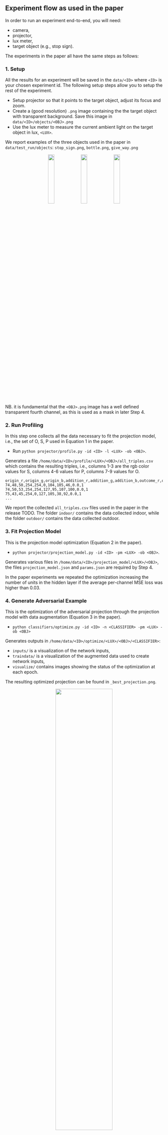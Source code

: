 ## Experiment flow as used in the paper
In order to run an experiment end-to-end, you will need: 
  * camera, 
  * projector,
  * lux meter,
  * target object (e.g., stop sign).

The experiments in the paper all have the same steps as follows:
### 1. Setup
All the results for an experiment will be saved in the `data/<ID>` where
`<ID>` is your chosen experiment id.
The following setup steps allow you to setup the rest of the experiment.
 * Setup projector so that it points to the target object, adjust its focus
 and zoom.
 * Create a (good resolution) `.png` image containing the the target object
 with transparent background.
 Save this image in `data/<ID>/objects/<OBJ>.png`
 * Use the lux meter to measure the current ambient light on the target
 object in lux,  `<LUX>`.
 
We report examples of the three objects used in the paper in
`data/test_run/objects`: `stop_sign.png`, `bottle.png`, `give_way.png`

<p align="center">
<img src="https://raw.githubusercontent.com/giuliolovisotto/short-lived-adversarial-perturbations/main/data/test_run/objects/stop_sign.png" width="20%">
<img src="https://raw.githubusercontent.com/giuliolovisotto/short-lived-adversarial-perturbations/main/data/test_run/objects/bottle.png" width="20%">
<img src="https://raw.githubusercontent.com/giuliolovisotto/short-lived-adversarial-perturbations/main/data/test_run/objects/give_way.png" width="20%">
</p>

NB. it is fundamental that the `<OBJ>.png` image has a well defined
transparent fourth channel, as this is used as a mask in later Step 4.

### 2. Run Profiling
In this step one collects all the data necessary to fit the
projection model, i.e., the set of O, S, P used in Equation 1
in the paper.
 * Run `python projector/profile.py -id <ID> -l <LUX> -ob <OBJ>`.
   
Generates a file `/home/data/<ID>/profile/<LUX>/<OBJ>/all_triples.csv` which
contains the resulting triples, i.e., columns 1-3 are the rgb color
values for S, columns 4-6 values for P, columns 7-9 values for O.
```
origin_r,origin_g,origin_b,addition_r,addition_g,addition_b,outcome_r,outcome_g,outcome_b,outcome_std,n_matching_pixels
74,48,50,254,254,0,104,105,46,0.0,1
74,50,53,254,254,127,95,107,100,0.0,1
75,43,45,254,0,127,105,38,92,0.0,1
...
```

We report the collected `all_triples.csv` files used in the paper in
the release TODO. The folder `indoor/` contains the data collected indoor,
while the folder `outdoor/` contains the data collected outdoor.

### 3. Fit Projection Model
This is the projection model optimization (Equation 2 in the paper). 
 * `python projector/projection_model.py -id <ID> -pm <LUX> -ob <OBJ>`.  
 
Generates various files in `/home/data/<ID>/projection_model/<LUX>/<OBJ>`,
the files `projection_model.json` and `params.json` are required by 
Step 4.

In the paper experiments we repeated the optimization
increasing the number of units in the hidden layer
if the average per-channel MSE loss was higher than 0.03.

### 4. Generate Adversarial Example
This is the optimization of the adversarial projection through
the projection model with data augmentation (Equation 3 in the paper). 
 * `python classifiers/optimize.py -id <ID> -n <CLASSIFIER> -pm <LUX> -ob <OBJ>`
 
Generates outputs in `/home/data/<ID>/optimize/<LUX>/<OBJ>/<CLASSIFIER>`:
 * `inputs/` is a visualization of the network inputs,
 * `traindata/` is a visualization of the augmented data used to create
 network inputs,
 * `visualize/` contains images showing the status of the optimization
 at each epoch. 
 
The resulting optimized projection can be found in `_best_projection.png`.

<p align="center">
<img src="https://raw.githubusercontent.com/giuliolovisotto/short-lived-adversarial-perturbations/main/images/used_projections.png" width="60%">
</p>
 
### 5. Project adversarial image and collect videos
In the paper, we shine the `_best_projection.png` image on the target
object, making sure to correct the perspective of the image based on
the projector point-of-view. 
With the image being shown, we collect a set of videos of the target
object from various angles and distances.
<p align="center"><img src="https://raw.githubusercontent.com/giuliolovisotto/short-lived-adversarial-perturbations/main/images/sample_video.gif" width="60%"></p>

### 6. Detect objects
In the paper we engineered our own detector which took input videos
and tracked the location of the stop sign with the help of the user.
We provide in this paper a simpler version of such detector which 
takes a single image in input.
When using `maskrcnn` or `yolov3` one can call such detection like so:
 * `python /home/code/classifiers/detect.py -n0 <CLASSIFIER> -f <INPUT_IMAGE> -o <OUTPUT_FOLDER>`

For `LisaCNN` and `GtsrbCNN` there  are various models to choose from,
specified by the `-n1` argument: 
 * `cvpr18` is the model take from the cvpr18 paper [1],
 * `cvpr18iyswim` is `cvpr18` with the randomization layer of [2],
 * `usenix21` is the same architecture as `cvpr18` but we re-trained it
 from scratch with our train/test/val split and data augmentation.
 * `usenix21adv` is `usenix21` but trained with adversarial learning. 
 
For all of these, you can not simply feed the entire image to the model since they
only take a cutout of the target object, you will have to define a
roi. This can be done either by providing the `--roi` argument, or if you 
have a display available an opencv window will pop up asking you to draw the
roi on the input frame.
 * `python /home/code/classifiers/detect.py -n0 <CLASSIFIER> -n1 <CLF_ID> -f <INPUT_IMAGE> -o <OUTPUT_FOLDER> --roi X Y W H`

You can check `example.ipynb` for an example usage.

[1] - Eykholt, Kevin, et al. **"Robust physical-world attacks on deep learning visual classification."** Proceedings of the IEEE Conference on Computer Vision and Pattern Recognition. 2018.  
[2] - Xie, Cihang, et al. **"Mitigating adversarial effects through randomization."** arXiv preprint arXiv:1711.01991 (2017).

#### 7. Defences

We have three different defences in the paper:

 * *input_randomization*: is obtained by simply adding new resizing and
 reshaping layers before the image is fed into the network. We provide
 the two models obtained this way with `gtsrbcnn_cvpr18iyswim` and 
 `lisacnn_cvpr18iyswim`,
 * *adversarial learning*: we used the [neural structured learning library](https://www.tensorflow.org/neural_structured_learning)
to re-train our models from scratch with and without adversarial loss.
The four obtained models models are provided in `data/models`:
   - `lisacnn_usenix21`,
   - `gtsrbcnn_usenix21adv`,
   - `lisacnn_usenix21`,
   - `gtsrbcnn_usenix21adv`.
 * *Sentinet*: we implemented Sentinet (`classifiers/defences/sentinet.Sentinet`).

The first two defended models can be used as detectors as shown in above
Step 6, instead check `example.ipynb` for an example usage of Sentinet.